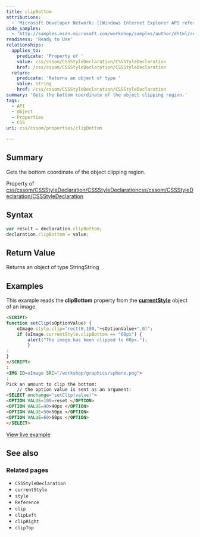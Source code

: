 ```yaml
---
title: clipBottom
attributions:
  - 'Microsoft Developer Network: [[Windows Internet Explorer API reference](http://msdn.microsoft.com/en-us/library/ie/hh828809%28v=vs.85%29.aspx) Article]'
code_samples:
  - 'http://samples.msdn.microsoft.com/workshop/samples/author/dhtml/refs/clipBottom.htm'
readiness: 'Ready to Use'
relationships:
  applies_to:
    predicate: 'Property of '
    value: css/cssom/CSSStyleDeclaration/CSSStyleDeclaration
    href: /css/cssom/CSSStyleDeclaration/CSSStyleDeclaration
  return:
    predicate: 'Returns an object of type '
    value: String
    href: /css/cssom/CSSStyleDeclaration/CSSStyleDeclaration
summary: 'Gets the bottom coordinate of the object clipping region.'
tags:
  - API
  - Object
  - Properties
  - CSS
uri: css/cssom/properties/clipBottom

---
```

## Summary

Gets the bottom coordinate of the object clipping region.

Property of [css/cssom/CSSStyleDeclaration/CSSStyleDeclaration](/css/cssom/CSSStyleDeclaration/CSSStyleDeclaration)[css/cssom/CSSStyleDeclaration/CSSStyleDeclaration](/css/cssom/CSSStyleDeclaration/CSSStyleDeclaration)

## Syntax

``` js
var result = declaration.clipBottom;
declaration.clipBottom = value;
```

## Return Value

Returns an object of type StringString

## Examples

This example reads the **clipBottom** property from the [**currentStyle**](/css/cssom/currentStyle) object of an image.

``` html
<SCRIPT>
function setClip(sOptionValue) {
    oImage.style.clip="rect(0,100,"+sOptionValue+",0)";
    if (oImage.currentStyle.clipBottom == "60px") {
        alert("The image has been clipped to 60px.");
        }
:
}
</SCRIPT>
:
<IMG ID=oImage SRC="/workshop/graphics/sphere.png">
:
Pick an amount to clip the bottom:
    // the option value is sent as an argument:
<SELECT onchange="setClip(value)">
<OPTION VALUE=100>reset </OPTION>
<OPTION VALUE=40>40px </OPTION>
<OPTION VALUE=50>50px </OPTION>
<OPTION VALUE=60>60px </OPTION>
</SELECT>
```

[View live example](http://samples.msdn.microsoft.com/workshop/samples/author/dhtml/refs/clipBottom.htm)

## See also

### Related pages

-   `CSSStyleDeclaration`
-   `currentStyle`
-   `style`
-   `Reference`
-   `clip`
-   `clipLeft`
-   `clipRight`
-   `clipTop`
